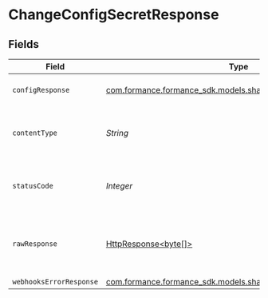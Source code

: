 # ChangeConfigSecretResponse


## Fields

| Field                                                                                                                    | Type                                                                                                                     | Required                                                                                                                 | Description                                                                                                              |
| ------------------------------------------------------------------------------------------------------------------------ | ------------------------------------------------------------------------------------------------------------------------ | ------------------------------------------------------------------------------------------------------------------------ | ------------------------------------------------------------------------------------------------------------------------ |
| `configResponse`                                                                                                         | [com.formance.formance_sdk.models.shared.ConfigResponse](../../models/shared/ConfigResponse.md)                          | :heavy_minus_sign:                                                                                                       | Secret successfully changed.                                                                                             |
| `contentType`                                                                                                            | *String*                                                                                                                 | :heavy_check_mark:                                                                                                       | HTTP response content type for this operation                                                                            |
| `statusCode`                                                                                                             | *Integer*                                                                                                                | :heavy_check_mark:                                                                                                       | HTTP response status code for this operation                                                                             |
| `rawResponse`                                                                                                            | [HttpResponse<byte[]>](https://docs.oracle.com/en/java/javase/11/docs/api/java.net.http/java/net/http/HttpResponse.html) | :heavy_check_mark:                                                                                                       | Raw HTTP response; suitable for custom response parsing                                                                  |
| `webhooksErrorResponse`                                                                                                  | [com.formance.formance_sdk.models.shared.WebhooksErrorResponse](../../models/shared/WebhooksErrorResponse.md)            | :heavy_minus_sign:                                                                                                       | Error                                                                                                                    |